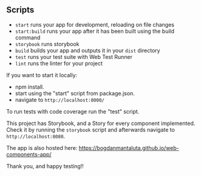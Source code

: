 ## Scripts

- `start` runs your app for development, reloading on file changes
- `start:build` runs your app after it has been built using the build command
- `storybook` runs storybook
- `build` builds your app and outputs it in your `dist` directory
- `test` runs your test suite with Web Test Runner
- `lint` runs the linter for your project

If you want to start it locally:

  - npm install.
  - start using the "start" script from package.json.
  - navigate to `http://localhost:8000/`

To run tests with code coverage run the "test" script.

This project has Storybook, and a Story for every component implemented.
Check it by running the `storybook` script and afterwards navigate to `http://localhost:8080`.

The app is also hosted here: https://bogdanmantaluta.github.io/web-components-app/

Thank you, and happy testing!!


